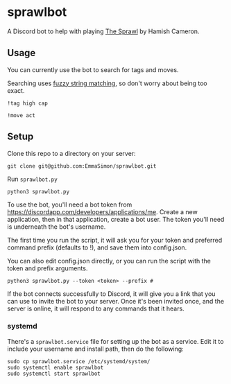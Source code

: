 # sprawlbot

A Discord bot to help with playing [The Sprawl](https://www.drivethrurpg.com/product/171286/) by Hamish Cameron.

## Usage

You can currently use the bot to search for tags and moves.

Searching uses [fuzzy string matching](https://github.com/seatgeek/fuzzywuzzy), so don't worry about being too exact.

`!tag high cap`

`!move act`


## Setup

Clone this repo to a directory on your server:

```
git clone git@github.com:EmmaSimon/sprawlbot.git
```

Run `sprawlbot.py`

```
python3 sprawlbot.py
```

To use the bot, you'll need a bot token from <https://discordapp.com/developers/applications/me>. Create a new application, then in that application, create a bot user. The token you'll need is underneath the bot's username.

The first time you run the script, it will ask you for your token and preferred command prefix (defaults to !), and save them into config.json.

You can also edit config.json directly, or you can run the script with the token and prefix arguments.

```
python3 sprawlbot.py --token <token> --prefix #
```

If the bot connects successfully to Discord, it will give you a link that you can use to invite the bot to your server. Once it's been invited once, and the server is online, it will respond to any commands that it hears.

### systemd

There's a `sprawlbot.service` file for setting up the bot as a service. Edit it to include your username and install path, then do the following:
```
sudo cp sprawlbot.service /etc/systemd/system/
sudo systemctl enable sprawlbot
sudo systemctl start sprawlbot
```

